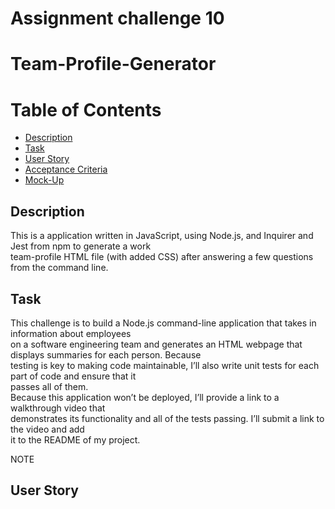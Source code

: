 # Assignment challenge 10


<h1> Team-Profile-Generator</h1>
<h1>Table of Contents</h1>
<ul>
<li><a href="#">Description</a></li>
<li><a href="#">Task</a></li>
<li><a href="#">User Story</a></li>
<li><a href="#">Acceptance Criteria</a></li>
<li><a href="#">Mock-Up</a></li>
</ul>
<h2> Description</h2>
<p> This is a application written in JavaScript, using Node.js, and Inquirer and Jest from npm to generate a work <br>team-profile HTML file (with added CSS) after answering a few questions from the command line.</p>
<h2>Task</h2>
<p> This challenge is to build a Node.js command-line application that takes in information about employees<br> on a software engineering team and generates an HTML webpage that displays summaries for each person. Because <br>testing is key to making code maintainable, I’ll also write unit tests for each part of code and ensure that it <br>passes all of them.<br>
 Because this application won’t be deployed, I’ll  provide a link to a walkthrough video that <br>demonstrates its functionality and all of the tests passing. I’ll  submit a link to the video and add <br>it to the README of my project.

NOTE</p>
<h2>User Story</h2>
